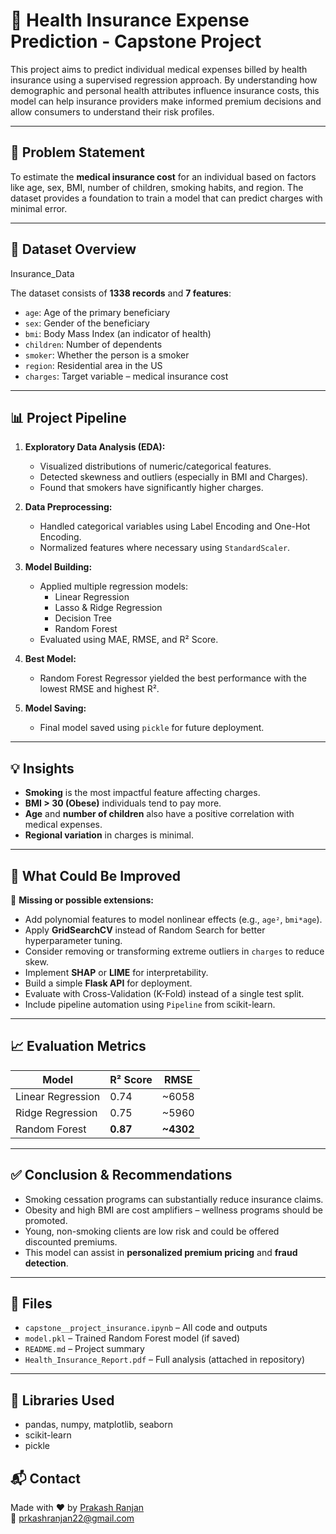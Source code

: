  # 🏥 Health Insurance Expense Prediction - Capstone Project

This project aims to predict individual medical expenses billed by health insurance using a supervised regression approach. By understanding how demographic and personal health attributes influence insurance costs, this model can help insurance providers make informed premium decisions and allow consumers to understand their risk profiles.

---

## 📌 Problem Statement

To estimate the **medical insurance cost** for an individual based on factors like age, sex, BMI, number of children, smoking habits, and region. The dataset provides a foundation to train a model that can predict charges with minimal error.

---

## 🧾 Dataset Overview

<a herf="https://github.com/PrakashRanjanShrivastava/-Health_Insurance_Cost_Prediction-/blob/main/Data%20Set/insurance.csv">Insurance_Data</a>

The dataset consists of **1338 records** and **7 features**:
- `age`: Age of the primary beneficiary
- `sex`: Gender of the beneficiary
- `bmi`: Body Mass Index (an indicator of health)
- `children`: Number of dependents
- `smoker`: Whether the person is a smoker
- `region`: Residential area in the US
- `charges`: Target variable – medical insurance cost

---

## 📊 Project Pipeline

1. **Exploratory Data Analysis (EDA):**
   - Visualized distributions of numeric/categorical features.
   - Detected skewness and outliers (especially in BMI and Charges).
   - Found that smokers have significantly higher charges.

2. **Data Preprocessing:**
   - Handled categorical variables using Label Encoding and One-Hot Encoding.
   - Normalized features where necessary using `StandardScaler`.

3. **Model Building:**
   - Applied multiple regression models:
     - Linear Regression
     - Lasso & Ridge Regression
     - Decision Tree
     - Random Forest
   - Evaluated using MAE, RMSE, and R² Score.

4. **Best Model:**
   - Random Forest Regressor yielded the best performance with the lowest RMSE and highest R².

5. **Model Saving:**
   - Final model saved using `pickle` for future deployment.

---

## 💡 Insights

- **Smoking** is the most impactful feature affecting charges.
- **BMI > 30 (Obese)** individuals tend to pay more.
- **Age** and **number of children** also have a positive correlation with medical expenses.
- **Regional variation** in charges is minimal.

---

## 🧠 What Could Be Improved

🔧 **Missing or possible extensions:**
- Add polynomial features to model nonlinear effects (e.g., `age²`, `bmi*age`).
- Apply **GridSearchCV** instead of Random Search for better hyperparameter tuning.
- Consider removing or transforming extreme outliers in `charges` to reduce skew.
- Implement **SHAP** or **LIME** for interpretability.
- Build a simple **Flask API** for deployment.
- Evaluate with Cross-Validation (K-Fold) instead of a single test split.
- Include pipeline automation using `Pipeline` from scikit-learn.

---

## 📈 Evaluation Metrics

| Model                | R² Score | RMSE   |
|---------------------|----------|--------|
| Linear Regression   | 0.74     | ~6058  |
| Ridge Regression    | 0.75     | ~5960  |
| Random Forest       | **0.87** | **~4302** |

---

## ✅ Conclusion & Recommendations

- Smoking cessation programs can substantially reduce insurance claims.
- Obesity and high BMI are cost amplifiers – wellness programs should be promoted.
- Young, non-smoking clients are low risk and could be offered discounted premiums.
- This model can assist in **personalized premium pricing** and **fraud detection**.

---

## 📁 Files

- `capstone__project_insurance.ipynb` – All code and outputs
- `model.pkl` – Trained Random Forest model (if saved)
- `README.md` – Project summary
- `Health_Insurance_Report.pdf` – Full analysis (attached in repository)

---

## 🔗 Libraries Used

- pandas, numpy, matplotlib, seaborn
- scikit-learn
- pickle

## 📬 Contact

Made with ❤️ by [Prakash Ranjan](https://github.com/PrakashRanjanShrivastava)  
📧 prkashranjan22@gmail.com
